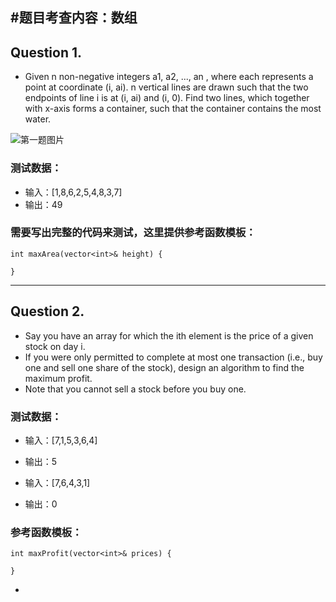 #题目考查内容：数组
---
## Question 1.
- Given n non-negative integers a1, a2, ..., an , where each represents a point at coordinate (i, ai). n vertical lines are drawn such that the two endpoints of line i is at (i, ai) and (i, 0). Find two lines, which together with x-axis forms a container, such that the container contains the most water.

![第一题图片](https://github.com/sjtu-cybersmart/AllForOffer/blob/master/19-03-13/1.jpg)

### 测试数据：
  - 输入：[1,8,6,2,5,4,8,3,7]
  - 输出：49
### 需要写出完整的代码来测试，这里提供参考函数模板：
  ```
  int maxArea(vector<int>& height) {
    
  }
  ```
---
## Question 2.
- Say you have an array for which the ith element is the price of a given stock on day i.
- If you were only permitted to complete at most one transaction (i.e., buy one and sell one share of the stock), design an algorithm to find the maximum profit.
- Note that you cannot sell a stock before you buy one.

### 测试数据：
  - 输入：[7,1,5,3,6,4]
  - 输出：5

  - 输入：[7,6,4,3,1]
  - 输出：0

### 参考函数模板：
  ```
  int maxProfit(vector<int>& prices) {
     
  }
```
- 
